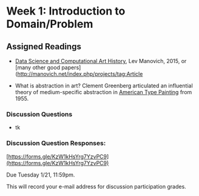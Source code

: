 # Week 1: Introduction to Domain/Problem

## Assigned Readings

* [Data Science and Computational Art History](http://manovich.net/content/04-projects/087-data-science/manovich_digital_art_history.pdf), Lev Manovich, 2015, or [many other good papers](http://manovich.net/index.php/projects/tag:Article

* What is abstraction in art? Clement Greenberg articulated an influential theory of medium-specific abstraction in [American Type Painting](https://monoskop.org/images/c/ce/Greenberg_Clement_1955_1961_American-Type_Painting.pdf) from 1955.

### Discussion Questions

* tk

### Discussion Question Responses: 

[https://forms.gle/KzW1kHsYrg7YzvPC9](https://forms.gle/KzW1kHsYrg7YzvPC9)

Due Tuesday 1/21, 11:59pm. 

This will record your e-mail address for discussion participation grades.



